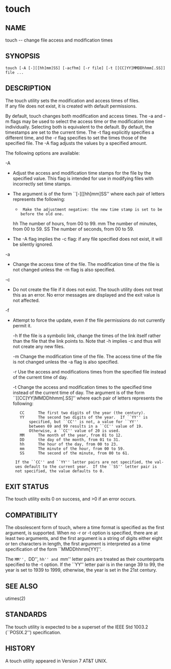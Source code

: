 # touch

## NAME
     
touch -- change file access and modification times

## SYNOPSIS

```     
touch [-A [-][[hh]mm]SS] [-acfhm] [-r file] [-t [[CC]YY]MMDDhhmm[.SS]] file ...

```

## DESCRIPTION
     
The touch utility sets the modification and access times of files.  
If any file does not exist, it is created with default permissions.

By default, touch changes both modification and access times.  The -a and -m flags may be used to select the access time or the modification time individually.  Selecting both is equivalent to the default.  By default, the timestamps are set to the current time.  The -t flag explicitly specifies a different time, and the -r flag specifies to set the times those of the specified file.  The -A flag adjusts the values by a specified amount.

The following options are available:

 -A      
  + Adjust the access and modification time stamps for the file by the specified value.  This flag is intended for use in modifying files with incorrectly set time stamps.

  + The argument is of the form ``[-][[hh]mm]SS'' where each pair of letters represents the following:

    -	   Make the adjustment negative: the new time stamp is set to be before the old one.
    hh	   The number of hours, from 00 to 99.
    mm	   The number of minutes, from 00 to 59.
    SS	   The number of seconds, from 00 to 59.

  + The -A flag implies the -c flag: if any file specified does not exist, it will be silently ignored.

 -a      
  + Change the access time of the file.  The modification time of the file is not changed unless the -m flag is also specified.

 -c      
  + Do not create the file if it does not exist.  The touch utility does not treat this as an error.  No error messages are displayed and the exit value is not affected.

 -f      
  + Attempt to force the update, even if the file permissions do not currently permit it.

     -h      If the file is a symbolic link, change the times of the link
	     itself rather than the file that the link points to.  Note that
	     -h implies -c and thus will not create any new files.

     -m      Change the modification time of the file.	The access time of the
	     file is not changed unless the -a flag is also specified.

     -r      Use the access and modifications times from the specified file
	     instead of the current time of day.

     -t      Change the access and modification times to the specified time
	     instead of the current time of day.  The argument is of the form
	     ``[[CC]YY]MMDDhhmm[.SS]'' where each pair of letters represents
	     the following:

		   CC	   The first two digits of the year (the century).
		   YY	   The second two digits of the year.  If ``YY'' is
			   specified, but ``CC'' is not, a value for ``YY''
			   between 69 and 99 results in a ``CC'' value of 19.
			   Otherwise, a ``CC'' value of 20 is used.
		   MM	   The month of the year, from 01 to 12.
		   DD	   the day of the month, from 01 to 31.
		   hh	   The hour of the day, from 00 to 23.
		   mm	   The minute of the hour, from 00 to 59.
		   SS	   The second of the minute, from 00 to 61.

	     If the ``CC'' and ``YY'' letter pairs are not specified, the val-
	     ues default to the current year.  If the ``SS'' letter pair is
	     not specified, the value defaults to 0.

## EXIT STATUS
     
The touch utility exits 0 on success, and >0 if an error occurs.

## COMPATIBILITY

The obsolescent form of touch, where a time format is specified as the first argument, is supported.  When no -r or -t option is specified, there are at least two arguments, and the first argument is a string of digits either eight or ten characters in length, the first argument is interpreted as a time specification of the form ``MMDDhhmm[YY]''.

  The ``MM'', ``DD'', ``hh'' and ``mm'' letter pairs are treated as their counterparts specified to the -t option.  If the ``YY'' letter pair is in the range 39 to 99, the year is set to 1939 to 1999, otherwise, the year is set in the 21st century.

## SEE ALSO
     
utimes(2)

## STANDARDS

The touch utility is expected to be a superset of the IEEE Std 1003.2 (``POSIX.2'') specification.

## HISTORY
     
A touch utility appeared in Version 7 AT&T UNIX.

